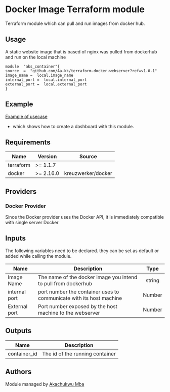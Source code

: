 

# Docker Image Terraform module

Terraform module which can pull and run images from docker hub.

## Usage
A static website image that is based of nginx was pulled from dockerhub and run on the local machine

 ```
module  "aks_container"{
source  =  "github.com/Aa-kk/terraform-docker-webserver?ref=v1.0.1"
image_name =  local.image_name
internal_port =  local.internal_port
external_port =  local.external_port
}
 ```

## Example

[Example of usecase](https://github.com/Aa-kk/terraform-docker-webserver/blob/main/example/example.tf)
* which shows how to create a dashboard with this module.

## Requirements

| Name | Version | Source |
|------|---------|---------|
| terraform | >= 1.1.7 |
| docker | >= 2.16.0 | kreuzwerker/docker



## Providers
### Docker Provider

Since the Docker provider uses the Docker API, it is immediately compatible with single server Docker 



## Inputs
The following variables need to be declared. they can be set as default or added while calling the module.

| Name | Description | Type |
|------|-------------|:----:|
| Image Name | The name of the docker image you intend to pull from dockerhub| string |
| internal port | port number the container uses to communicate with its host machine| Number |
| External port | Port number exposed by the host machine to the webserver| Number |


## Outputs

| Name | Description |
|------|-------------|
| container_id | The id of the running container|


## Authors

Module managed by [Akachukwu Mba](https://github.com/Aa-kk)
